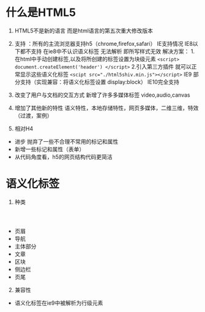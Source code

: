 # 什么是HTML5
1. HTML5不是新的语言 而是html语言的第五次重大修改版本
2. 支持 ：所有的主流浏览器支持h5（chrome,firefox,safari）
    IE支持情况
      IE8以下都不支持  在ie8中不认识语义标签 无法解析 即所写样式无效
        解决方案：
         1. 在html中手动创建标签,以及将所创建的标签设置为块级元素
          ```
            <script>
              document.createElement('header')
            </script>
          ```
          2.引入第三方插件 就可以正常显示这些语义化标签
          `<scipt src="./html5shiv.min.js"></script>`
      IE9 部分支持（实现兼容：将语义化标签设置 display:block）
      IE10完全支持

3. 改变了用户与文档的交互方式 新增了许多多媒体标签 video,audio,canvas
4. 增加了其他新的特性 语义特性，本地存储特性，网页多媒体，二维三维，特效（过渡，案例）
5. 相对H4 
  - 进步 抛弃了一些不合理不常用的标记和属性
  - 新增一些标记和属性（表单）
  - 从代码角度看，h5的网页结构代码更简洁


# 语义化标签
1. 种类
- <header></header> 页眉
- <nav></nav> 导航
-  <main></main> 主体部分
- <article></article> 文章
- <section></section> 区块
- <aside></aside> 侧边栏
- <footer></footer> 页尾

2. 兼容性
- 语义化标签在ie9中被解析为行级元素 